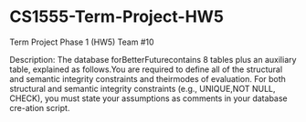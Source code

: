 # CS1555-Term-Project-HW5
Term Project Phase 1 (HW5)
Team #10

Description:
The database forBetterFuturecontains 8 tables plus an auxiliary table, explained as follows.You are required to define all of the structural and semantic integrity constraints and theirmodes of evaluation.  For both structural and semantic integrity constraints (e.g., UNIQUE,NOT NULL, CHECK), you must state your assumptions as comments in your database cre-ation script.
